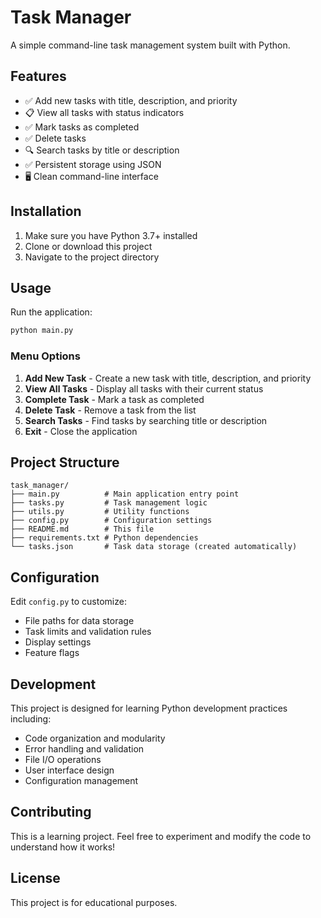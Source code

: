 # Task Manager

A simple command-line task management system built with Python.

## Features

- ✅ Add new tasks with title, description, and priority
- 📋 View all tasks with status indicators
- ✅ Mark tasks as completed
- ✅ Delete tasks
- 🔍 Search tasks by title or description
- ✅ Persistent storage using JSON
- 🖥️ Clean command-line interface

## Installation

1. Make sure you have Python 3.7+ installed
2. Clone or download this project
3. Navigate to the project directory

## Usage

Run the application:
```bash
python main.py
```

### Menu Options

1. **Add New Task** - Create a new task with title, description, and priority
2. **View All Tasks** - Display all tasks with their current status
3. **Complete Task** - Mark a task as completed
4. **Delete Task** - Remove a task from the list
5. **Search Tasks** - Find tasks by searching title or description
6. **Exit** - Close the application

## Project Structure

```
task_manager/
├── main.py          # Main application entry point
├── tasks.py         # Task management logic
├── utils.py         # Utility functions
├── config.py        # Configuration settings
├── README.md        # This file
├── requirements.txt # Python dependencies
└── tasks.json       # Task data storage (created automatically)
```

## Configuration

Edit `config.py` to customize:
- File paths for data storage
- Task limits and validation rules
- Display settings
- Feature flags

## Development

This project is designed for learning Python development practices including:
- Code organization and modularity
- Error handling and validation
- File I/O operations
- User interface design
- Configuration management

## Contributing

This is a learning project. Feel free to experiment and modify the code to understand how it works!

## License

This project is for educational purposes.
